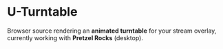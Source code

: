 # U-Turntable
Browser source rendering an **animated turntable** for your stream overlay, currently working with **Pretzel Rocks** (desktop).

